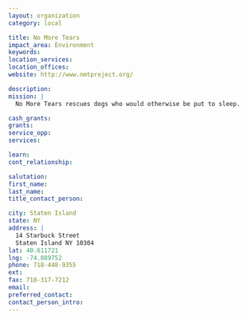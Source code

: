 ```yaml
---
layout: organization
category: local

title: No More Tears
impact_area: Environment
keywords: 
location_services: 
location_offices: 
website: http://www.nmtproject.org/

description: 
mission: |
  No More Tears rescues dogs who would otherwise be put to sleep.

cash_grants: 
grants: 
service_opp: 
services: 

learn: 
cont_relationship: 

salutation: 
first_name: 
last_name: 
title_contact_person: 

city: Staten Island
state: NY
address: |
  14 Starbuck Street     
  Staten Island NY 10304
lat: 40.611721
lng: -74.089752
phone: 718-448-9355
ext: 
fax: 718-317-7212
email: 
preferred_contact: 
contact_person_intro: 
---
```

